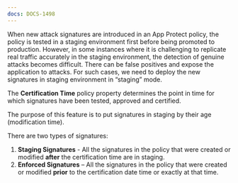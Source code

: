 ```yaml
---
docs: DOCS-1498
---
```


When new attack signatures are introduced in an App Protect policy, the policy is tested in a staging environment first before being promoted to production. However, in some instances where it is challenging to replicate real traffic accurately in the staging environment, the detection of genuine attacks becomes difficult. There can be false positives and expose the application to attacks. For such cases, we need to deploy the new signatures in staging environment in “staging” mode.

The **Certification Time** policy property determines the point in time for which signatures have been tested, approved and certified.

The purpose of this feature is to put signatures in staging by their age (modification time).

There are two types of signatures:
1. **Staging Signatures** - All the signatures in the policy that were created or modified **after** the certification time are in staging.
2. **Enforced Signatures** – All the signatures in the policy that were created or modified **prior** to the certification date time or exactly at that time.